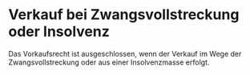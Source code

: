 # Verkauf bei Zwangsvollstreckung oder Insolvenz

Das Vorkaufsrecht ist ausgeschlossen, wenn der Verkauf im Wege der Zwangsvollstreckung oder aus einer Insolvenzmasse erfolgt. 

